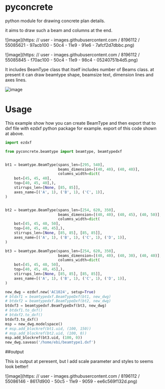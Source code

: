 # pyconcrete
python module for drawing concrete plan details.

it aims to draw such a beam and columns at the end.

![image](https: // user - images.githubusercontent.com / 8196112 / 55085621 - 97acb100 - 50c4 - 11e9 - 91e6 - 7afcf2d7dbbc.png)

![image](https: // user - images.githubusercontent.com / 8196112 / 55085845 - f70ac100 - 50c4 - 11e9 - 98c4 - 05240751b4d5.png)


It includes BeamType class that itself includes number of Beams class.
at present it can draw beamtype shape, beamsize text, dimension lines and axes lines.

![image](https://user-images.githubusercontent.com/8196112/55087377-a5b00100-50c7-11e9-99cf-55fe3eb8bae2.png)


# Usage

This example show how you can create BeamType and then export that to dxf file
with ezdxf python package for example.
export of this code shown at above.


```python
import ezdxf

from pyconcrete.beamtype import beamtype, beamtypedxf


bt1 = beamtype.BeamType(spans_len=[295, 540],
                        beams_dimension=[(40, 40), (40, 40)],
                        columns_width=dict(
    bot=[45, 45, 40],
    top=[40, 45, 40],),
    stirrups_len=[None, [85, 85]],
    axes_name=[('A', 1), ('B', 1), ('C', 1)],
)


bt2 = beamtype.BeamType(spans_len=[254, 620, 350],
                        beams_dimension=[(40, 40), (40, 45), (40, 50)],
                        columns_width=dict(
    bot=[45, 45, 40, 50],
    top=[40, 45, 40, 45],),
    stirrups_len=[None, [85, 85], [85, 85]],
    axes_name=[('A', 1), ('B', 1), ('C', 1), ('D', 1)],
)

bt3 = beamtype.BeamType(spans_len=[254, 620, 350],
                        beams_dimension=[(40, 40), (40, 30), (40, 40)],
                        columns_width=dict(
    bot=[45, 45, 40, 50],
    top=[40, 45, 40, 45],),
    stirrups_len=[None, [85, 85], [85, 85]],
    axes_name=[('A', 1), ('B', 1), ('C', 1), ('D', 1)],
)

new_dwg = ezdxf.new('AC1024', setup=True)
# btdxf1 = beamtypedxf.BeamTypeDxf(bt1, new_dwg)
# btdxf2 = beamtypedxf.BeamTypeDxf(bt2, new_dwg)
btdxf3 = beamtypedxf.BeamTypeDxf(bt3, new_dwg)
# btdxf1.to_dxf()
# btdxf2.to_dxf()
btdxf3.to_dxf()
msp = new_dwg.modelspace()
# msp.add_blockref(bt1.uid, (100, 150))
# msp.add_blockref(bt2.uid, (100, 0))
msp.add_blockref(bt3.uid, (100, 0))
new_dwg.saveas('/home/ebi/beamtype1.dxf')

```

##output

This is output at peresent, but I add scale parameter and styles to seems look better!

![image](https: // user - images.githubusercontent.com / 8196112 / 55086146 - 8617d900 - 50c5 - 11e9 - 9059 - ee6c569f132d.png)
